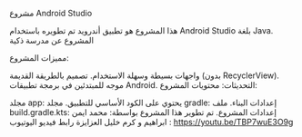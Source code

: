مشروع Android Studio

هذا المشروع هو تطبيق أندرويد تم تطويره باستخدام Android Studio بلغة Java. المشروع عن مدرسة ذكية

مميزات المشروع:

واجهات بسيطة وسهلة الاستخدام.
تصميم بالطريقة القديمة (بدون RecyclerView).
موجه للمبتدئين في برمجة تطبيقات Android.
التحديثات:
محتويات المشروع:

مجلد app: يحتوي على الكود الأساسي للتطبيق.
مجلد gradle: إعدادات البناء.
ملف build.gradle.kts: إعدادات المشروع.
تم تطوير هذا المشروع بواسطة: محمد ايمن ابراهيم و كرم خليل العزايزة
رابط فيديو اليوتيوب : https://youtu.be/TBP7wuE3O9g

